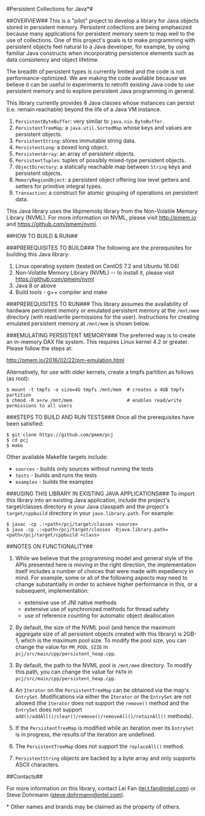 #Persistent Collections for Java*#


##OVERVIEW##
This is a "pilot" project to develop a library for Java objects stored in persistent memory.
Persistent collections are being emphasized because many applications for persistent memory
seem to map well to the use of collections.  One of this project's goals is to make programming 
with persistent objects feel natural to a Java developer, for example, by using familiar Java 
constructs when incorporating persistence elements such as data consistency and object lifetime.  

The breadth of persistent types is currently limited and the code is not performance-optimized.
We are making the code available because we believe it can be useful in experiments to retrofit 
existing Java code to use persistent memory and to explore persistent Java programming in general. 

This library currently provides 8 Java classes whose instances can persist (i.e. remain reachable)
beyond the life of a Java VM instance.

1. ```PersistentByteBuffer```: very similar to ```java.nio.ByteBuffer```.
2. ```PersistentTreeMap```: a ```java.util.SortedMap``` whose keys and values are persistent objects.
3. ```PersistentString```: stores immutable string data.
4. ```PersistentLong```: a boxed long object.
5. ```PersistentArray```: an array of persistent objects.
6. ```PersistentTuples```: tuples of possibly mixed-type persistent objects.
7. ```ObjectDirectory```: a statically reachable map between ```String``` keys and persistent objects. 
8. ```MemoryRegionObject```: a persistent object offering low level getters and setters for primitive 
   integral types.
9. ```Transaction```: a construct for atomic grouping of operations on persistent data. 
  
This Java library uses the libpmemobj library from the Non-Volatile Memory Library (NVML). 
For more information on NVML, please visit http://pmem.io and https://github.com/pmem/nvml.

##HOW TO BUILD & RUN##

###PREREQUISITES TO BUILD###
The following are the prerequisites for building this Java library:

1. Linux operating system (tested on CentOS 7.2 and Ubuntu 16.04)
2. Non-Volatile Memory Library (NVML) -- to install it, please visit https://github.com/pmem/nvml
3. Java 8 or above
4. Build tools - g++ compiler and make

###PREREQUISITES TO RUN###
This library assumes the availability of hardware persistent memory or emulated persistent memory 
at the ```/mnt/mem``` directory (with read/write permissions for the user).  Instructions for creating 
emulated persistent memory at ```/mnt/mem``` is shown below.

###EMULATING PERSISTENT MEMORY###
The preferred way is to create an in-memory DAX file system. This requires Linux kernel 4.2 or 
greater. Please follow the steps at:

   http://pmem.io/2016/02/22/pm-emulation.html

Alternatively, for use with older kernels, create a tmpfs partition as follows (as root):
   ```
   $ mount -t tmpfs -o size=4G tmpfs /mnt/mem  # creates a 4GB tmpfs partition
   $ chmod -R a+rw /mnt/mem                    # enables read/write permissions to all users
   ```
###STEPS TO BUILD AND RUN TESTS###
Once all the prerequisites have been satisfied:
   ```
   $ git clone https://github.com/pmem/pcj
   $ cd pcj
   $ make
   ```
Other available Makefile targets include:

   - `sources` - builds only sources without running the tests
   - `tests` - builds and runs the tests
   - `examples` - builds the examples

###USING THIS LIBRARY IN EXISTING JAVA APPLICATIONS###
To import this library into an existing Java application, include the project's target/classes 
directory in your Java classpath and the project's ```target/cppbuild``` directory in your 
```java.library.path```.  For example: 
   ```
   $ javac -cp .:<path>/pcj/target/classes <source>
   $ java -cp .:<path>/pcj/target/classes -Djava.library.path=<path>/pcj/target/cppbuild <class>
   ```
##NOTES ON FUNCTIONALITY##
1. While we believe that the programming model and general style of the APIs presented here is 
   moving in the right direction, the implementation itself includes a number of choices that were 
   made with expediency in mind.  For example, some or all of the following aspects may need to 
   change substantially in order to achieve higher performance in this, or a subsequent, 
   implementation:
     
   - extensive use of JNI native methods
   - extensive use of synchronized methods for thread safety
   - use of reference counting for automatic object deallocation

2. By default, the size of the NVML pool (and hence the maximum aggregate size of all persistent 
   objects created with this library) is 2GB-1, which is the maximum pool size.  To modify the pool 
   size, you can change the value for ```PM_POOL_SIZE``` in ```pcj/src/main/cpp/persistent_heap.cpp```.

3. By default, the path to the NVML pool is ```/mnt/mem``` directory. To modify this path, you can change
   the value for ```PATH``` in ```pcj/src/main/cpp/persistent_heap.cpp```.

4. An ```Iterator``` on the ```PersistentTreeMap``` can be obtained via the map's ```EntrySet```. Modifications via 
   either the ```Iterator``` or the ```EntrySet``` are not allowed (the ```Iterator``` does not support the ```remove()``` 
   method and the ```EntrySet``` does not support ```add()/addAll()/clear()/remove()/removeAll()/retainAll()``` 
   methods).

5. If the ```PersistentTreeMap``` is modified while an iteration over its ```EntrySet``` is in progress, the 
   results of the iteration are undefined.

6. The ```PersistentTreeMap``` does not support the ```replaceAll()``` method.

7. ```PersistentString``` objects are backed by a byte array and only supports ASCII characters.

##Contacts##

For more information on this library, contact Lei Fan (lei.t.fan@intel.com) or Steve Dohrmann (steve.dohrmann@intel.com).

\* Other names and brands may be claimed as the property of others.
